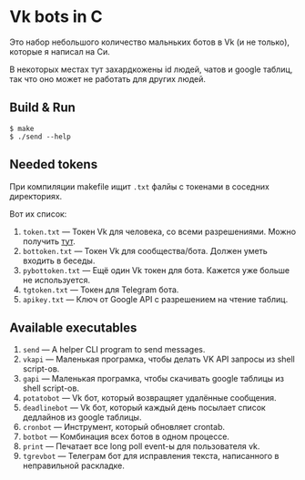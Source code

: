 # Vk bots in C

Это набор небольшого количество мальньких ботов в Vk (и не только), которые я написал на Си.

В некоторых местах тут захардкожены id людей, чатов и google таблиц, так что оно может не работать для других людей.

## Build & Run

```console
$ make
$ ./send --help
```

## Needed tokens

При компиляции makefile ищит `.txt` фалйы с токенами в соседних директориях.

Вот их список:
1. `token.txt` — Токен Vk для человека, со всеми разрешениями. Можно получить [тут](https://vkhost.github.io/).
1. `bottoken.txt` — Токен Vk для сообщества/бота. Должен уметь входить в беседы.
1. `pybottoken.txt` — Ещё один Vk токен для бота. Кажется уже больше не используется.
1. `tgtoken.txt` — Токен для Telegram бота.
1. `apikey.txt` — Ключ от Google API с разрешением на чтение таблиц.

## Available executables

1. `send` — A helper CLI program to send messages.
1. `vkapi` — Маленькая програмка, чтобы делать VK API запросы из shell script-ов.
1. `gapi` — Маленькая програмка, чтобы скачивать google таблицы из shell script-ов.
1. `potatobot` — Vk бот, который возвращяет удалённые сообщения.
1. `deadlinebot` — Vk бот, который каждый день посылает список дедлайнов из google таблицы.
1. `cronbot` — Инструмент, который обновляет crontab.
1. `botbot` — Комбинация всех ботов в одном процессе.
1. `print` — Печатает все long poll event-ы для пользователя vk.
1. `tgrevbot` — Телеграм бот для исправления текста, написанного в неправильной раскладке.
